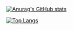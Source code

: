 [![Anurag's GitHub stats](https://github-readme-stats.vercel.app/api?username=AdamZHC&show_icons=true)](https://github.com/anuraghazra/github-readme-stats)

[![Top Langs](https://github-readme-stats.vercel.app/api/top-langs/?username=AdamZHC)](https://github.com/anuraghazra/github-readme-stats)